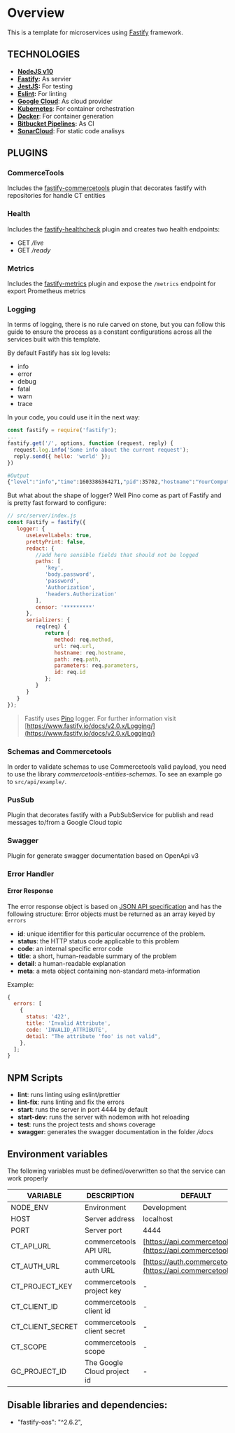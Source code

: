 # Overview

This is a template for microservices using [Fastify](https://github.com/fastify/fastify) framework.

## TECHNOLOGIES

- [**NodeJS v10**](https://nodejs.org/docs/latest-v10.x/api/index.html)
- **[Fastify](https://www.fastify.io/):** As servier
- **[JestJS](https://jestjs.io/):** For testing
- **[Eslint](https://eslint.org/):** For linting
- **[Google Cloud](https://cloud.google.com/)**: As cloud provider
- **[Kubernetes](https://kubernetes.io/)**: For container orchestration
- **[Docker](https://www.docker.com/)**: For container generation
- **[Bitbucket Pipelines](https://bitbucket.org/product/features/pipelines):** As CI
- **[SonarCloud](https://sonarcloud.io/)**: For static code analisys

## PLUGINS

### CommerceTools

Includes the [fastify-commercetools](https://bitbucket.org/devgurus/fastify-commercetools/) plugin that decorates fastify with repositories for handle CT entities

### Health

Includes the [fastify-healthcheck](https://github.com/smartiniOnGitHub/fastify-healthcheck#readme) plugin and creates two health endpoints:

- GET _/live_
- GET _/ready_

### Metrics

Includes the [fastify-metrics](https://github.com/SkeLLLa/fastify-metrics) plugin and expose the `/metrics` endpoint for export Prometheus metrics

### Logging

In terms of logging, there is no rule carved on stone, but you can follow this guide to ensure the process as a constant configurations across all the services built with this template.

By default Fastify has six log levels:
-   info
-   error
-   debug
-   fatal
-   warn
-   trace

In your code, you could use it in the next way:

```javascript
const fastify = require('fastify');
...
fastify.get('/', options, function (request, reply) {
  request.log.info('Some info about the current request');
  reply.send({ hello: 'world' });
})
```

```bash
#Output
{"level":"info","time":1603386364271,"pid":35702,"hostname":"YourComputerName","reqId":1,"res":{"statusCode":200},"responseTime":1290.3010230064392,"msg":"Some info about the current request}
```

But what about the shape of logger? Well Pino come as part of Fastify and is pretty fast forward to configure:

``` javascript
// src/server/index.js
const Fastify = fastify({
   logger: {
      useLevelLabels: true,
      prettyPrint: false,
      redact: {
         //add here sensible fields that should not be logged
         paths: [
            'key',
            'body.password',
            'password',
            'Authorization',
            'headers.Authorization'
         ],
         censor: '*********'
      },
      serializers: {
         req(req) {
            return {
               method: req.method,
               url: req.url,
               hostname: req.hostname,
               path: req.path,
               parameters: req.parameters,
               id: req.id
            };
         }
      }
   }
});
```

> Fastify uses [Pino](getpino.io) logger. For further information visit [https://www.fastify.io/docs/v2.0.x/Logging/](https://www.fastify.io/docs/v2.0.x/Logging/)

### Schemas and Commercetools

In order to validate schemas to use Commercetools valid payload, you need to use the library *commercetools-entities-schemas*. To see an example go to `src/api/example/`.

### PusSub

Plugin that decorates fastify with a PubSubService for publish and read messages to/from a Google Cloud topic

### Swagger

Plugin for generate swagger documentation based on OpenApi v3

### Error Handler

#### Error Response

The error response object is based on [JSON API specification](https://jsonapi.org/format/1.1/#errors) and has the following structure:
Error objects must be returned as an array keyed by `errors`

- **id**: unique identifier for this particular occurrence of the problem.
- **status**: the HTTP status code applicable to this problem
- **code**: an internal specific error code
- **title**: a short, human-readable summary of the problem
- **detail**: a human-readable explanation
- **meta**: a meta object containing non-standard meta-information

Example:

```javascript
{
  errors: [
    {
      status: '422',
      title: 'Invalid Attribute',
      code: 'INVALID_ATTRIBUTE',
      detail: "The attribute 'foo' is not valid",
    },
  ];
}
```

## NPM Scripts

- **lint**: runs linting using eslint/prettier
- **lint-fix**: runs linting and fix the errors
- **start**: runs the server in port 4444 by default
- **start-dev**: runs the server with nodemon with hot reloading
- **test**: runs the project tests and shows coverage
- **swagger**: generates the swagger documentation in the folder _/docs_

## Environment variables

The following variables must be defined/overwritten so that the service can work properly

| VARIABLE         | DESCRIPTION                 | DEFAULT                                                       |
| ---------------- | --------------------------- | ------------------------------------------------------------- |
| NODE_ENV         | Environment                 | Development                                                   |
| HOST             | Server address              | localhost                                                     |
| PORT             | Server port                 | 4444                                                          |
| CT_API_URL       | commercetools API URL       | [https://api.commercetools.co](https://api.commercetools.co)  |
| CT_AUTH_URL      | commercetools auth URL      | [https://auth.commercetools.co](https://api.commercetools.co) |
| CT_PROJECT_KEY   | commercetools project key   | -                                                             |
| CT_CLIENT_ID     | commercetools client id     | -                                                             |
| CT_CLIENT_SECRET | commercetools client secret | -                                                             |
| CT_SCOPE         | commercetools scope         | -                                                             |
| GC_PROJECT_ID    | The Google Cloud project id | -                                                             |

## Disable libraries and dependencies:

- "fastify-oas": "^2.6.2",
